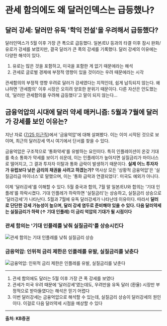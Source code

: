 # 관세 함의에도 왜 달러인덱스는 급등했나?

## 달러 강세: 달러만 유독 '학익 전설'을 우려해서 급등했다?

달러인덱스가 5월 이후 가장 큰 폭으로 급등했다. 일본/EU 등과의 타결 이후 잠시 완화/유로가 강세를 보였지만, 결국 달러가 큰 폭의 강세를 기록했다. 달러 강세의 이유에는 다양한 해석이 있다.

1. 유로는 많은 것을 포함하고, 미국을 포함한 게 없기 때문에라는 해석
2. 관세로 글로벌 경제에 부정적 영향이 있을 것이라는 우려 때문에라는 시각

관세함의의 부정적 영향 우려로 달러가 강세였다는 지적인데, 쉽게 납득되지 않는다. 왜냐하면 '관세함의' 이후 시장은 오히려 양호한 분위기 때문이다. 다른 자산은 안도했는데, '달러만 관세함의를 우려해 급등했다'고 말이 되지 않는다...

## 금융억압의 시대에 달러 약세 매커니즘: 5월과 7월에 달러가 강세를 보인 이유는?

지난 자료 ([7/25 이근직](https://www.kbfg.com))에서 '금융억압'에 대해 살펴봤다. 이는 이미 시작된 것으로 보이며, 최근의 달러강세 역시 여기에서 단서를 찾을 수 있다.

금융억압은 구조적으로 '통화약세'를 유발하는 요인이다. 특히 인플레이션이 온갖 기대를 축소 통화가 약세를 보이기 쉬운데, 이는 인플레이가 높아지면 실질금리가 마이너스로 떨어지고, 그 결과 투자자 이탈과 통화 급락이 발생하기 때문이다. **실제 어느 투자자가 유럽보다 낮은 금리의 채권을 사려고 하겠는가?** 역사상 모든 '상황적 금융억압'은 '실질금리급 마이너스'로 말했으며, 이는 '통화 급락과 연결되었다'. 미국도 예외가 아니다.

이제 '달러강세'를 이해할 수 있다. 5월 중국과 합의, 7월 말 일본/EU와 합의는 '기대 인플레'를 하락시켰다. 기대 인플레가 하락하면 '실질금리'는 상승하고, 실질금리 상승으로 '달러강세'가 나타난다. 5월과 7월에 유독 달러강세가 나타난데 이유이다. 따라서 **달러로 단단한 강세 가능성이 높으며, 달러 강세 염두로 준비해야 있을 수 있다. 다음 달러약세는 실질금리가 하락 (↑ 기대 인플레) 이 금리 억압의 기대가 될 시점이다**

### 관세 함의는 '기대 인플레를 낮춰 실질금리'를 상승시킨다

![관세 함의는 기대 인플레를 낮춰 실질금리 상승](https://www.kbfg.com)

### 금융억압: 인위적 금리 제한은 인플레를 유발, 실질금리를 낮춘다

![금융억압: 인위적 금리 제한은 인플레를 유발, 실질금리를 낮춘다](https://www.kbfg.com)

---

1. 관세 함의에도 달러는 5월 이후 가장 큰 폭 강세를 보였다
2. 관세가 미국 우려 때문에 '달러강세'였는데도, 우려만을 유독 달러 (환율) 시장만 부정적으로 받아들였다는 해석은 믿기 어렵다
3. 이번 달러강세는 금융억압으로 해석할 수 있는데, 실질금리 상승이 달러강세의 원인이다. 이걸로 다음 달러약세 시점을 예상할 수 있다

---

**출처: KB증권**